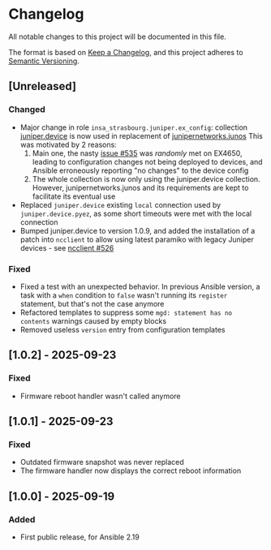 # Changelog

All notable changes to this project will be documented in this file.

The format is based on [Keep a Changelog](https://keepachangelog.com/en/1.1.0/),
and this project adheres to [Semantic Versioning](https://semver.org/spec/v2.0.0.html).

## [Unreleased]

### Changed

- Major change in role `insa_strasbourg.juniper.ex_config`: collection [juniper.device](https://galaxy.ansible.com/ui/repo/published/juniper/device/) is now used in replacement of [junipernetworks.junos](https://docs.ansible.com/ansible/latest/collections/junipernetworks/junos/index.html)
  This was motivated by 2 reasons:
    1. Main one, the nasty [issue #535](https://github.com/ansible-collections/junipernetworks.junos/issues/535) was _randomly_ met on EX4650, leading to configuration changes not being deployed to devices, and Ansible erroneously reporting "no changes" to the device config
    2. The whole collection is now only using the juniper.device collection. However, junipernetworks.junos and its requirements are kept to facilitate its eventual use
- Replaced `juniper.device` existing `local` connection used by `juniper.device.pyez`, as some short timeouts were met with the local connection
- Bumped juniper.device to version 1.0.9, and added the installation of a patch into `ncclient` to allow using latest paramiko with legacy Juniper devices - see [ncclient #526](https://github.com/ncclient/ncclient/issues/526)

### Fixed

- Fixed a test with an unexpected behavior. In previous Ansible version, a task with a `when` condition to `false` wasn't running its `register` statement, but that's not the case anymore
- Refactored templates to suppress some `mgd: statement has no contents` warnings caused by empty blocks
- Removed useless `version` entry from configuration templates

## [1.0.2] - 2025-09-23

### Fixed

- Firmware reboot handler wasn't called anymore

## [1.0.1] - 2025-09-23

### Fixed

- Outdated firmware snapshot was never replaced
- The firmware handler now displays the correct reboot information

## [1.0.0] - 2025-09-19

### Added

- First public release, for Ansible 2.19
